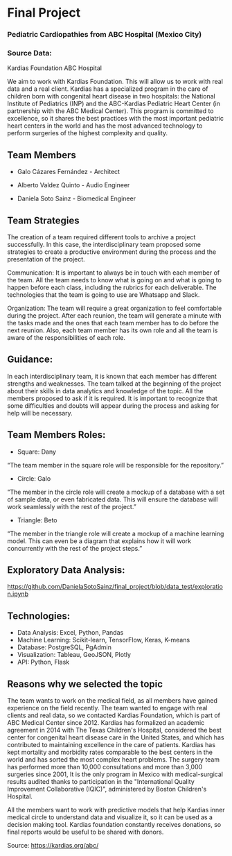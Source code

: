# Final Project
### Pediatric Cardiopathies from ABC Hospital (Mexico City)

### Source Data: 
Kardias Foundation ABC Hospital

We aim to work with Kardias Foundation. This will allow us to work with real data and a real client.
Kardias has a specialized program in the care of children born with congenital heart disease in two hospitals: the National Institute of Pediatrics (INP) and the ABC-Kardias Pediatric Heart Center (in partnership with the ABC Medical Center). This program is committed to excellence, so it shares the best practices with the most important pediatric heart centers in the world and has the most advanced technology to perform surgeries of the highest complexity and quality.

## Team Members

* Galo Cázares Fernández - Architect 

* Alberto Valdez Quinto - Audio Engineer

* Daniela Soto Sainz - Biomedical Engineer

## Team Strategies

The creation of a team required different tools to archive a project successfully. In this case, the interdisciplinary team proposed some strategies to create a productive environment during the process and the presentation of the project.

Communication:
It is important to always be in touch with each member of the team. All the team needs to know what is going on and what is going to happen before each class, including the rubrics for each deliverable. The technologies that the team is going to use are Whatsapp and Slack.

Organization:
The team will require a great organization to feel comfortable during the project. After each reunion, the team will generate a minute with the tasks made and the ones that each team member has to do before the next reunion. Also, each team member has its own role and all the team is aware of the responsibilities of each role.

## Guidance:
In each interdisciplinary team, it is known that each member has different strengths and weaknesses. The team talked at the beginning of the project about their skills in data analytics and knowledge of the topic. All the members proposed to ask if it is required. It is important to recognize that some difficulties and doubts will appear during the process and asking for help will be necessary. 

## Team Members Roles:
* Square: Dany

“The team member in the square role will be responsible for the repository.”

* Circle: Galo

“The member in the circle role will create a mockup of a database with a set of sample data, or even fabricated data. This will ensure the database will work seamlessly with the rest of the project.”

* Triangle: Beto

“The member in the triangle role will create a mockup of a machine learning model. This can even be a diagram that explains how it will work concurrently with the rest of the project steps.”

## Exploratory Data Analysis:
https://github.com/DanielaSotoSainz/final_project/blob/data_test/exploration.ipynb

## Technologies:
* Data Analysis: Excel, Python, Pandas
* Machine Learning: Scikit-learn, TensorFlow, Keras, K-means
* Database: PostgreSQL, PgAdmin
* Visualization: Tableau, GeoJSON, Plotly
* API: Python, Flask

## Reasons why we selected the topic

The team wants to work on the medical field, as all members have gained experience on the field recently. The team wanted to engage with real clients and real data, so we contacted Kardias Foundation, which is part of ABC Medical Center since 2012. Kardias has formalized an academic agreement in 2014 with The Texas Children's Hospital, considered the best center for congenital heart disease care in the United States, and which has contributed to maintaining excellence in the care of patients. Kardias has kept mortality and morbidity rates comparable to the best centers in the world and has sorted the most complex heart problems. The surgery team has performed more than 10,000 consultations and more than 3,000 surgeries since 2001, It is the only program in Mexico with medical-surgical results audited thanks to participation in the "International Quality Improvement Collaborative (IQIC)", administered by Boston Children's Hospital.

All the members want to work with predictive models that help Kardias inner medical circle to understand data and visualize it, so it can be used as a decision making tool. Kardias foundation constantly receives donations, so final reports would be useful to be shared with donors.

Source: https://kardias.org/abc/


